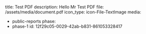 title: Test PDF
description: Hello Mr Test PDF
file: /assets/media/document.pdf
icon_type: icon-File-TextImage
media:
  - public-reports
phase:
  - phase-1
id: 12f29c05-0029-42ab-b831-861053328417
